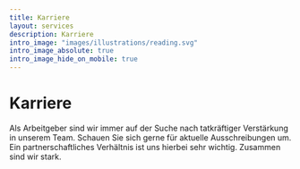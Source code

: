 ```yaml
---
title: Karriere
layout: services
description: Karriere
intro_image: "images/illustrations/reading.svg"
intro_image_absolute: true
intro_image_hide_on_mobile: true
---
```


# Karriere

Als Arbeitgeber sind wir immer auf der Suche nach tatkräftiger Verstärkung in unserem Team. Schauen Sie sich gerne für aktuelle Ausschreibungen um. 
Ein partnerschaftliches Verhältnis ist uns hierbei sehr wichtig. Zusammen sind wir stark.